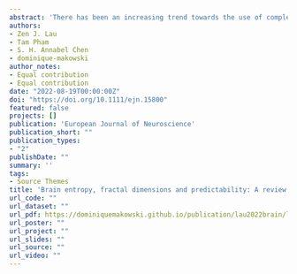 ```yaml
---
abstract: 'There has been an increasing trend towards the use of complexity analysis in quantifying neural activity measured by electroencephalography (EEG) signals. On top of revealing complex neuronal processes of the brain that may not be possible with linear approaches, EEG complexity measures have also demonstrated their potential as biomarkers of psychopathology such as depression and schizophrenia. Unfortunately, the opacity of algorithms and descriptions originating from mathematical concepts have made it difficult to understand what complexity is and how to draw consistent conclusions when applied within psychology and neuropsychiatry research. In this review, we provide an overview and entry-level explanation of existing EEG complexity measures, which can be broadly categorized as measures of predictability and regularity. We then synthesize complexity findings across different areas of psychological science, namely, in consciousness research, mood and anxiety disorders, schizophrenia, neurodevelopmental and neurodegenerative disorders, as well as changes across the lifespan, while addressing some theoretical and methodological issues underlying the discrepancies in the data. Finally, we present important considerations when choosing and interpreting these metrics.'
authors:
- Zen J. Lau
- Tam Pham
- S. H. Annabel Chen
- dominique-makowski
author_notes:
- Equal contribution
- Equal contribution
date: "2022-08-19T00:00:00Z"
doi: "https://doi.org/10.1111/ejn.15800"
featured: false
projects: []
publication: 'European Journal of Neuroscience'
publication_short: ""
publication_types:
- "2"
publishDate: ""
summary: ''
tags:
- Source Themes
title: 'Brain entropy, fractal dimensions and predictability: A review of complexity measures for EEG in healthy and neuropsychiatric populations'
url_code: ""
url_dataset: ""
url_pdf: https://dominiquemakowski.github.io/publication/lau2022brain/lau2022brain.pdf
url_poster: ""
url_project: ""
url_slides: ""
url_source: ""
url_video: ""
---
```

